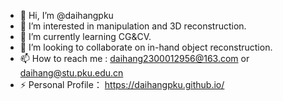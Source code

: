 - 👋 Hi, I’m @daihangpku
- 👀 I’m interested in manipulation and 3D reconstruction.
- 🌱 I’m currently learning CG&CV.
- 💞️ I’m looking to collaborate on in-hand object reconstruction.
- 📫 How to reach me : daihang2300012956@163.com or daihang@stu.pku.edu.cn
- ⚡ Personal Profile： https://daihangpku.github.io/

<!---
daihangpku/daihangpku is a ✨ special ✨ repository because its `README.md` (this file) appears on your GitHub profile.
You can click the Preview link to take a look at your changes.
--->
